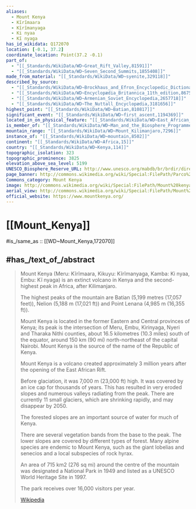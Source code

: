 ```yaml
---
aliases:
  - Mount Kenya
  - Kĩrĩmaara
  - Kĩrĩmanyaga
  - Ki nyaa
  - Kĩ nyaga
has_id_wikidata: Q172070
location: [-0.1, 37.2]
coordinate_location: Point(37.2 -0.1)
part_of:
  - "[[_Standards/WikiData/WD~Great_Rift_Valley,81591]]"
  - "[[_Standards/WikiData/WD~Seven_Second_Summits,1855408]]"
made_from_material: "[[_Standards/WikiData/WD~syenite,329118]]"
described_by_source:
  - "[[_Standards/WikiData/WD~Brockhaus_and_Efron_Encyclopedic_Dictionary,602358]]"
  - "[[_Standards/WikiData/WD~Encyclopædia_Britannica_11th_edition,867541]]"
  - "[[_Standards/WikiData/WD~Armenian_Soviet_Encyclopedia,2657718]]"
  - "[[_Standards/WikiData/WD~The_Nuttall_Encyclopædia,3181656]]"
highest_point: "[[_Standards/WikiData/WD~Batian,810817]]"
significant_event: "[[_Standards/WikiData/WD~first_ascent,1194369]]"
located_in_on_physical_feature: "[[_Standards/WikiData/WD~East_African_Rift,1234397]]"
is_member_of: "[[_Standards/WikiData/WD~Man_and_the_Biosphere_Programme,14018439]]"
mountain_range: "[[_Standards/WikiData/WD~Mount_Kilimanjaro,7296]]"
instance_of: "[[_Standards/WikiData/WD~mountain,8502]]"
continent: "[[_Standards/WikiData/WD~Africa,15]]"
country: "[[_Standards/WikiData/WD~Kenya,114]]"
topographic_isolation: 323
topographic_prominence: 3825
elevation_above_sea_level: 5199
UNESCO_Biosphere_Reserve_URL: http://www.unesco.org/mabdb/br/brdir/directory/biores.asp?code=KEN+01&mode=all
page_banner: http://commons.wikimedia.org/wiki/Special:FilePath/Parco%20nazionale%20del%20Monte%20Kenya%20banner.jpg
Commons_category: Mount Kenya
image: http://commons.wikimedia.org/wiki/Special:FilePath/Mount%20kenya.JPG
aerial_view: http://commons.wikimedia.org/wiki/Special:FilePath/Mount%20Kenya%2C%20March%2016%2C%202020%20SkySat.jpg
official_website: https://www.mountkenya.org/
---
```


# [[Mount_Kenya]] 

#is_/same_as :: [[WD~Mount_Kenya,172070]] 

## #has_/text_of_/abstract 

> Mount Kenya (Meru: Kĩrĩmaara, Kikuyu: Kĩrĩmanyaga, Kamba: Ki nyaa, Embu: Kĩ nyaga) 
> is an extinct volcano in Kenya and the second-highest peak in Africa, after Kilimanjaro. 
> 
> The highest peaks of the mountain are Batian (5,199 metres (17,057 feet)), Nelion (5,188 m (17,021 ft)) and Point Lenana (4,985 m (16,355 ft)). 
> 
> Mount Kenya is located in the former Eastern and Central provinces of Kenya; 
> its peak is the intersection of Meru, Embu, Kirinyaga, Nyeri and Tharaka Nithi counties, 
> about 16.5 kilometres (10.3 miles) south of the equator, 
> around 150 km (90 mi) north-northeast of the capital Nairobi. 
> Mount Kenya is the source of the name of the Republic of Kenya.
>
> Mount Kenya is a volcano created approximately 3 million years 
> after the opening of the East African Rift. 
> 
> Before glaciation, it was 7,000 m (23,000 ft) high. 
> It was covered by an ice cap for thousands of years. 
> This has resulted in very eroded slopes and numerous valleys radiating from the peak. 
> There are currently 11 small glaciers, which are shrinking rapidly, and may disappear by 2050. 
> 
> The forested slopes are an important source of water for much of Kenya.
>
> There are several vegetation bands from the base to the peak. 
> The lower slopes are covered by different types of forest. 
> Many alpine species are endemic to Mount Kenya, 
> such as the giant lobelias and senecios and a local subspecies of rock hyrax. 
> 
> An area of 715 km2 (276 sq mi) around the centre of the mountain 
> was designated a National Park in 1949 
> and listed as a UNESCO World Heritage Site in 1997. 
> 
> The park receives over 16,000 visitors per year.
>
> [Wikipedia](https://en.wikipedia.org/wiki/Mount%20Kenya) 

